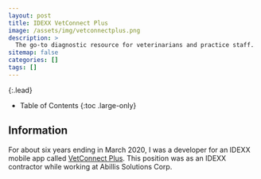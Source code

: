 ```yaml
---
layout: post
title: IDEXX VetConnect Plus
image: /assets/img/vetconnectplus.png
description: >
  The go-to diagnostic resource for veterinarians and practice staff.
sitemap: false
categories: []
tags: []
---
```


{:.lead}

- Table of Contents
{:toc .large-only}

## Information

For about six years ending in March 2020, I was a developer for an IDEXX mobile app called [VetConnect Plus](https://play.google.com/store/apps/details?id=com.idexx.vcplus&hl=en_US&gl=US).  This position was as an IDEXX contractor while working at Abillis Solutions Corp.



 